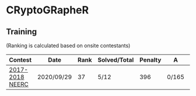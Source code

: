 # CRyptoGRapheR

## Training

(Ranking is calculated based on onsite contestants)

| Contest | Date | Rank | Solved/Total | Penalty | A | B | C | D | E | F | G | H | I | J | K | L | M |
| ------- | ---- | ---- | ------------ | ------- | - | - | - | - | - | - | - | - | - | - | - | - | - |
| [2017-2018 NEERC](https://codeforces.com/gym/101630) | 2020/09/29 | 37 | 5/12 | 396 | 0/165 | 0/27 | 2/99 | 0/97 | 0/8 | -/-  | -/- | -/- | -/- | -/- | -/- | -/- | -/- |


